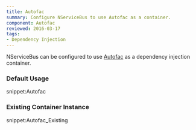 ```yaml
---
title: Autofac
summary: Configure NServiceBus to use Autofac as a container.
component: Autofac
reviewed: 2016-03-17
tags:
- Dependency Injection
---
```



NServiceBus can be configured to use [Autofac](https://autofac.org/) as a dependency injection container.


### Default Usage

snippet:Autofac


### Existing Container Instance

snippet:Autofac_Existing
